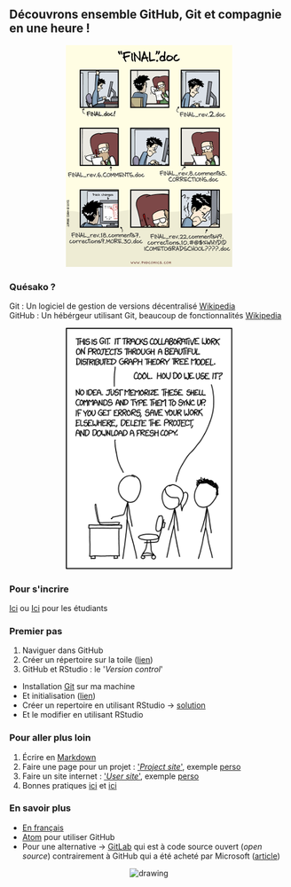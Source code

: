 ## Découvrons ensemble GitHub, Git et compagnie en une heure !


<p align="center">
  <img src="phd101212s.gif" alt="drawing" width="300"/>
</p>


### Quésako ?   
Git : Un logiciel de gestion de versions décentralisé [Wikipedia](https://fr.wikipedia.org/wiki/Git)  
GitHub : Un hébérgeur utilisant Git, beaucoup de fonctionnalités [Wikipedia](https://fr.wikipedia.org/wiki/GitHub)

<p align="center">
<img src="git.png" alt="drawing" width="300"/>
</p>

### Pour s'incrire
[Ici](https://github.com/join) ou [Ici](https://education.github.com/pack) pour les étudiants


### Premier pas
1. Naviguer dans GitHub
1. Créer un répertoire sur la toile ([lien](https://help.github.com/articles/create-a-repo/))
1. GitHub et RStudio : le '_Version control_'
  - Installation [Git](https://git-scm.com/downloads) sur ma machine
  - Et initialisation ([lien](https://help.github.com/articles/set-up-git/))
  - Créer un repertoire en utilisant RStudio -> [solution](http://r-pkgs.had.co.nz/git.html#git-init)
  - Et le modifier en utilisant RStudio


### Pour aller plus loin
1. Écrire en [Markdown](http://docs.roadiz.io/fr/latest/user/write-in-markdown/)
1. Faire une page pour un projet : ['_Project site_'](https://pages.github.com/), exemple [perso](https://alexiscarter.github.io/metab/)
1. Faire un site internet : ['_User site_'](https://pages.github.com/), exemple [perso](https://alexiscarter.github.io/)
1. Bonnes pratiques [ici](http://r-pkgs.had.co.nz/git.html#commit-best-practices) et [ici](https://datree.io/blog/top-10-github-best-practices/ )


### En savoir plus
  - [En français](https://r-dev-perf.borishejblum.science/controle-de-version-avec-git-et-github-hitorique-de-changement.html#utiliser-git-localement-depuis-rstudio)
  - [Atom](https://atom.io/) pour utiliser GitHub  
  - Pour une alternative -> [GitLab](https://about.gitlab.com/) qui est à code source ouvert (_open source_) contrairement à GitHub qui a été acheté par Microsoft ([article](https://www.journaldugeek.com/2018/06/04/microsoft-aurait-rachete-github-provoque-linquietude-chez-developpeurs/))

  <p align="center">
  <img src="http://31.media.tumblr.com/17fea920ff36ef4f5b877d5216a7aad9/tumblr_mo9xje8zZ41qcbiufo1_1280.gif" alt="drawing" width="300"/>
  </p>
